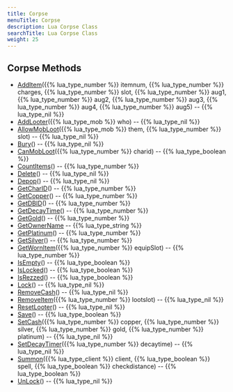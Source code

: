 ```yaml
---
title: Corpse
menuTitle: Corpse
description: Lua Corpse Class
searchTitle: Lua Corpse Class
weight: 25
---
```


## Corpse Methods
- [AddItem](additem)({{% lua_type_number %}} itemnum, {{% lua_type_number %}} charges, {{% lua_type_number %}} slot, {{% lua_type_number %}} aug1, {{% lua_type_number %}} aug2, {{% lua_type_number %}} aug3, {{% lua_type_number %}} aug4, {{% lua_type_number %}} aug5) -- {{% lua_type_nil %}}
- [AddLooter](addlooter)({{% lua_type_mob %}} who) -- {{% lua_type_nil %}}
- [AllowMobLoot](allowmobloot)({{% lua_type_mob %}} them, {{% lua_type_number %}} slot) -- {{% lua_type_nil %}}
- [Bury](bury)() -- {{% lua_type_nil %}}
- [CanMobLoot](canmobloot)({{% lua_type_number %}} charid) -- {{% lua_type_boolean %}}
- [CountItems](countitems)() -- {{% lua_type_number %}}
- [Delete](delete)() -- {{% lua_type_nil %}}
- [Depop](depop)() -- {{% lua_type_nil %}}
- [GetCharID](getcharid)() -- {{% lua_type_number %}}
- [GetCopper](getcopper)() -- {{% lua_type_number %}}
- [GetDBID](getdbid)() -- {{% lua_type_number %}}
- [GetDecayTime](getdecaytime)() -- {{% lua_type_number %}}
- [GetGold](getgold)() -- {{% lua_type_number %}}
- [GetOwnerName](getownername) -- {{% lua_type_string %}}
- [GetPlatinum](getplatinum)() -- {{% lua_type_number %}}
- [GetSilver](getsilver)() -- {{% lua_type_number %}}
- [GetWornItem](getwornitem)({{% lua_type_number %}} equipSlot) -- {{% lua_type_number %}}
- [IsEmpty](isempty)() -- {{% lua_type_boolean %}}
- [IsLocked](islocked)() -- {{% lua_type_boolean %}}
- [IsRezzed](isrezzed)() -- {{% lua_type_boolean %}}
- [Lock](lock)() -- {{% lua_type_nil %}}
- [RemoveCash](removecash)() -- {{% lua_type_nil %}}
- [RemoveItem](removeitem)({{% lua_type_number %}} lootslot) -- {{% lua_type_nil %}}
- [ResetLooter](resetlooter)() -- {{% lua_type_nil %}}
- [Save](save)() -- {{% lua_type_boolean %}}
- [SetCash](setcash)({{% lua_type_number %}} copper, {{% lua_type_number %}} silver, {{% lua_type_number %}} gold, {{% lua_type_number %}} platinum) -- {{% lua_type_nil %}}
- [SetDecayTimer](setdecaytimer)({{% lua_type_number %}} decaytime) -- {{% lua_type_nil %}}
- [Summon](summon)({{% lua_type_client %}} client, {{% lua_type_boolean %}} spell, {{% lua_type_boolean %}} checkdistance) -- {{% lua_type_boolean %}}
- [UnLock](unlock)() -- {{% lua_type_nil %}}
